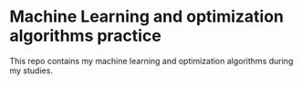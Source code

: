 # Machine Learning and optimization algorithms practice

This repo contains my machine learning and optimization algorithms during my studies.
